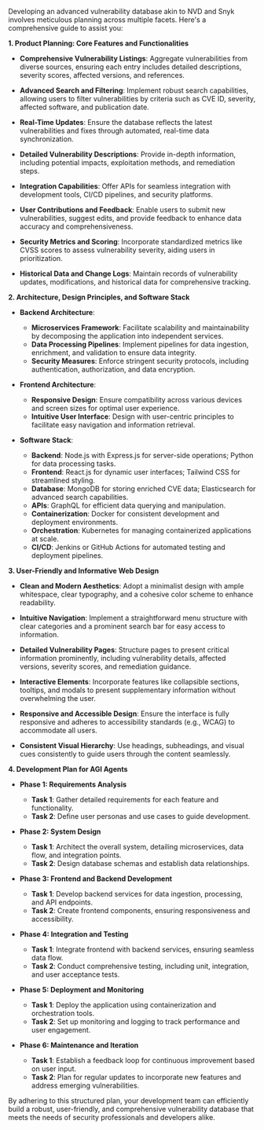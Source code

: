 Developing an advanced vulnerability database akin to NVD and Snyk involves meticulous planning across multiple facets. Here's a comprehensive guide to assist you:

**1. Product Planning: Core Features and Functionalities**

- **Comprehensive Vulnerability Listings**: Aggregate vulnerabilities from diverse sources, ensuring each entry includes detailed descriptions, severity scores, affected versions, and references.

- **Advanced Search and Filtering**: Implement robust search capabilities, allowing users to filter vulnerabilities by criteria such as CVE ID, severity, affected software, and publication date.

- **Real-Time Updates**: Ensure the database reflects the latest vulnerabilities and fixes through automated, real-time data synchronization.

- **Detailed Vulnerability Descriptions**: Provide in-depth information, including potential impacts, exploitation methods, and remediation steps.

- **Integration Capabilities**: Offer APIs for seamless integration with development tools, CI/CD pipelines, and security platforms.

- **User Contributions and Feedback**: Enable users to submit new vulnerabilities, suggest edits, and provide feedback to enhance data accuracy and comprehensiveness.

- **Security Metrics and Scoring**: Incorporate standardized metrics like CVSS scores to assess vulnerability severity, aiding users in prioritization.

- **Historical Data and Change Logs**: Maintain records of vulnerability updates, modifications, and historical data for comprehensive tracking.

**2. Architecture, Design Principles, and Software Stack**

- **Backend Architecture**:
  - **Microservices Framework**: Facilitate scalability and maintainability by decomposing the application into independent services.
  - **Data Processing Pipelines**: Implement pipelines for data ingestion, enrichment, and validation to ensure data integrity.
  - **Security Measures**: Enforce stringent security protocols, including authentication, authorization, and data encryption.

- **Frontend Architecture**:
  - **Responsive Design**: Ensure compatibility across various devices and screen sizes for optimal user experience.
  - **Intuitive User Interface**: Design with user-centric principles to facilitate easy navigation and information retrieval.

- **Software Stack**:
  - **Backend**: Node.js with Express.js for server-side operations; Python for data processing tasks.
  - **Frontend**: React.js for dynamic user interfaces; Tailwind CSS for streamlined styling.
  - **Database**: MongoDB for storing enriched CVE data; Elasticsearch for advanced search capabilities.
  - **APIs**: GraphQL for efficient data querying and manipulation.
  - **Containerization**: Docker for consistent development and deployment environments.
  - **Orchestration**: Kubernetes for managing containerized applications at scale.
  - **CI/CD**: Jenkins or GitHub Actions for automated testing and deployment pipelines.

**3. User-Friendly and Informative Web Design**

- **Clean and Modern Aesthetics**: Adopt a minimalist design with ample whitespace, clear typography, and a cohesive color scheme to enhance readability.

- **Intuitive Navigation**: Implement a straightforward menu structure with clear categories and a prominent search bar for easy access to information.

- **Detailed Vulnerability Pages**: Structure pages to present critical information prominently, including vulnerability details, affected versions, severity scores, and remediation guidance.

- **Interactive Elements**: Incorporate features like collapsible sections, tooltips, and modals to present supplementary information without overwhelming the user.

- **Responsive and Accessible Design**: Ensure the interface is fully responsive and adheres to accessibility standards (e.g., WCAG) to accommodate all users.

- **Consistent Visual Hierarchy**: Use headings, subheadings, and visual cues consistently to guide users through the content seamlessly.

**4. Development Plan for AGI Agents**

- **Phase 1: Requirements Analysis**
  - **Task 1**: Gather detailed requirements for each feature and functionality.
  - **Task 2**: Define user personas and use cases to guide development.

- **Phase 2: System Design**
  - **Task 1**: Architect the overall system, detailing microservices, data flow, and integration points.
  - **Task 2**: Design database schemas and establish data relationships.

- **Phase 3: Frontend and Backend Development**
  - **Task 1**: Develop backend services for data ingestion, processing, and API endpoints.
  - **Task 2**: Create frontend components, ensuring responsiveness and accessibility.

- **Phase 4: Integration and Testing**
  - **Task 1**: Integrate frontend with backend services, ensuring seamless data flow.
  - **Task 2**: Conduct comprehensive testing, including unit, integration, and user acceptance tests.

- **Phase 5: Deployment and Monitoring**
  - **Task 1**: Deploy the application using containerization and orchestration tools.
  - **Task 2**: Set up monitoring and logging to track performance and user engagement.

- **Phase 6: Maintenance and Iteration**
  - **Task 1**: Establish a feedback loop for continuous improvement based on user input.
  - **Task 2**: Plan for regular updates to incorporate new features and address emerging vulnerabilities.

By adhering to this structured plan, your development team can efficiently build a robust, user-friendly, and comprehensive vulnerability database that meets the needs of security professionals and developers alike. 